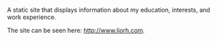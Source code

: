 A static site that displays information about my education, interests, and work experience.

The site can be seen here: http://www.liorh.com.
